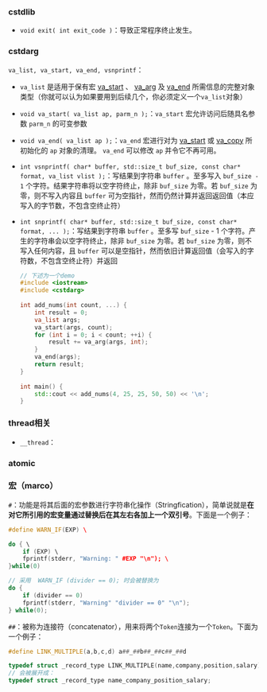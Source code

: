 ### cstdlib

- `void exit( int exit_code )`：导致正常程序终止发生。





### cstdarg

`va_list, va_start, va_end, vsnprintf`：

- `va_list` 是适用于保有宏 [va_start](https://zh.cppreference.com/w/cpp/utility/variadic/va_start) 、 [va_arg](https://zh.cppreference.com/w/cpp/utility/variadic/va_arg) 及 [va_end](https://zh.cppreference.com/w/cpp/utility/variadic/va_end) 所需信息的完整对象类型（你就可以认为如果要用到后续几个，你必须定义一个`va_list`对象）

- `void va_start( va_list ap, parm_n );`：`va_start` 宏允许访问后随具名参数 `parm_n` 的可变参数

- `void va_end( va_list ap );`：`va_end` 宏进行对为 [va_start](https://zh.cppreference.com/w/cpp/utility/variadic/va_start) 或 [va_copy](https://zh.cppreference.com/w/cpp/utility/variadic/va_copy) 所初始化的 `ap` 对象的清理。 `va_end` 可以修改 `ap` 并令它不再可用。

- `int vsnprintf( char* buffer, std::size_t buf_size, const char* format, va_list vlist );`：写结果到字符串 `buffer` 。至多写入 `buf_size - 1` 个字符。结果字符串将以空字符终止，除非 `buf_size` 为零。若 `buf_size` 为零，则不写入内容且 `buffer` 可为空指针，然而仍然计算并返回返回值（本应写入的字节数，不包含空终止符）

- `int snprintf( char* buffer, std::size_t buf_size, const char* format, ... );`：写结果到字符串 `buffer` 。至多写 `buf_size` - 1 个字符。产生的字符串会以空字符终止，除非 `buf_size` 为零。若 `buf_size` 为零，则不写入任何内容，且 `buffer` 可以是空指针，然而依旧计算返回值（会写入的字符数，不包含空终止符）并返回

  ```cpp
  // 下述为一个demo
  #include <iostream>
  #include <cstdarg>
   
  int add_nums(int count, ...) {
      int result = 0;
      va_list args;
      va_start(args, count);
      for (int i = 0; i < count; ++i) {
          result += va_arg(args, int);
      }
      va_end(args);
      return result;
  }
   
  int main() {
      std::cout << add_nums(4, 25, 25, 50, 50) << '\n';
  }
  ```



### thread相关

- `__thread`：



### atomic



### 宏（marco）

`#`：功能是将其后面的宏参数进行字符串化操作（Stringfication），简单说就是**在对它所引用的宏变量通过替换后在其左右各加上一个双引号**。下面是一个例子：

```cpp
#define WARN_IF(EXP) \ 

do { \
    if (EXP) \ 
    fprintf(stderr, "Warning: " #EXP "\n"); \ 
}while(0)

// 采用  WARN_IF (divider == 0); 时会被替换为
do { 
    if (divider == 0) 
    fprintf(stderr, "Warning" "divider == 0" "\n"); 
} while(0); 
```

`##`：被称为连接符（concatenator），用来将两个`Token`连接为一个`Token`。下面为一个例子：

```cpp
#define LINK_MULTIPLE(a,b,c,d) a##_##b##_##c##_##d 

typedef struct _record_type LINK_MULTIPLE(name,company,position,salary); 
// 会被展开成：
typedef struct _record_type name_company_position_salary; 
```

